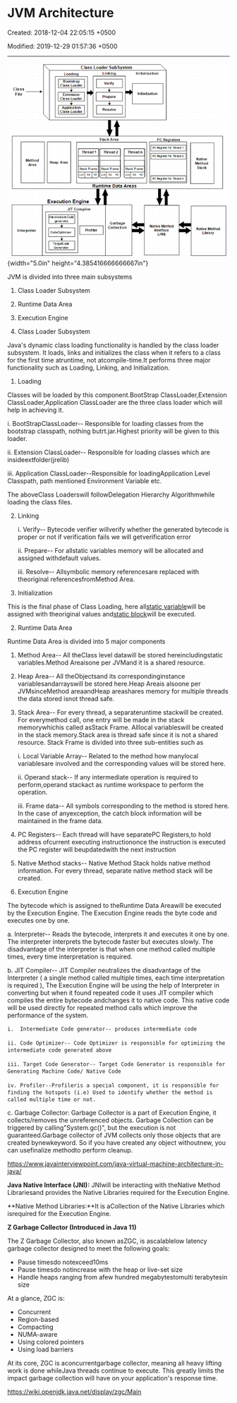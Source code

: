 # JVM Architecture

Created: 2018-12-04 22:05:15 +0500

Modified: 2019-12-29 01:57:36 +0500

---

![JVM Architecture Diagram](media/JVM-Architecture-image1.png){width="5.0in" height="4.385416666666667in"}



JVM is divided into three main subsystems

1.  Class Loader Subsystem

2.  Runtime Data Area

3.  Execution Engine



1.  Class Loader Subsystem

Java's dynamic class loading functionality is handled by the class loader subsystem. It loads, links and initializes the class when it refers to a class for the first time atruntime, not atcompile-time.It performs three major functionality such as Loading, Linking, and Initialization.

1.  Loading

Classes will be loaded by this component.BootStrap ClassLoader,Extension ClassLoader,Application ClassLoader are the three class loader which will help in achieving it.

i.  BootStrapClassLoader-- Responsible for loading classes from the bootstrap classpath, nothing butrt.jar.Highest priority will be given to this loader.

ii. Extension ClassLoader-- Responsible for loading classes which are insideextfolder(jrelib)

iii. Application ClassLoader--Responsible for loadingApplication Level Classpath, path mentioned Environment Variable etc.

The aboveClass Loaderswill followDelegation Hierarchy Algorithmwhile loading the class files.

2.  Linking

    i.  Verify-- Bytecode verifier willverify whether the generated bytecode is proper or not if verification fails we will getverification error

    ii. Prepare-- For allstatic variables memory will be allocated and assigned withdefault values.

    iii. Resolve-- Allsymbolic memory referencesare replaced with theoriginal referencesfromMethod Area.

3.  Initialization

This is the final phase of Class Loading, here all[static variable](https://www.javainterviewpoint.com/use-of-static-keyword-in-java/)will be assigned with theoriginal values and[static block](https://www.javainterviewpoint.com/java-static-import/)will be executed.



2.  Runtime Data Area

Runtime Data Area is divided into 5 major components

1.  Method Area-- All theClass level datawill be stored hereincludingstatic variables.Method Areaisone per JVMand it is a shared resource.

2.  Heap Area-- All theObjectsand its correspondinginstance variablesandarrayswill be stored here.Heap Areais alsoone per JVMsinceMethod areaandHeap areashares memory for multiple threads the data stored isnot thread safe.

3.  Stack Area-- For every thread, a separateruntime stackwill be created. For everymethod call, one entry will be made in the stack memorywhichis called asStack Frame. Alllocal variableswill be created in the stack memory.Stack area is thread safe since it is not a shared resource. Stack Frame is divided into three sub-entities such as

    i.  Local Variable Array-- Related to the method how manylocal variablesare involved and the corresponding values will be stored here.

    ii. Operand stack-- If any intermediate operation is required to perform,operand stackact as runtime workspace to perform the operation.

    iii. Frame data-- All symbols corresponding to the method is stored here. In the case of anyexception, the catch block information will be maintained in the frame data.

4.  PC Registers-- Each thread will have separatePC Registers,to hold address ofcurrent executing instructiononce the instruction is executed the PC register will beupdatedwith the next instruction

5.  Native Method stacks-- Native Method Stack holds native method information. For every thread, separate native method stack will be created.



3.  Execution Engine

The bytecode which is assigned to theRuntime Data Areawill be executed by the Execution Engine. The Execution Engine reads the byte code and executes one by one.

a.  Interpreter-- Reads the bytecode, interprets it and executes it one by one. The interpreter interprets the bytecode faster but executes slowly. The disadvantage of the interpreter is that when one method called multiple times, every time interpretation is required.

b.  JIT Compiler-- JIT Compiler neutralizes the disadvantage of the Interpreter ( a single method called multiple times, each time interpretation is required ), The Execution Engine will be using the help of Interpreter in converting but when it found repeated code it uses JIT compiler which compiles the entire bytecode andchanges it to native code. This native code will be used directly for repeated method calls which improve the performance of the system.

    i.  Intermediate Code generator-- produces intermediate code

    ii. Code Optimizer-- Code Optimizer is responsible for optimizing the intermediate code generated above

    iii. Target Code Generator-- Target Code Generator is responsible for Generating Machine Code/ Native Code

    iv. Profiler--Profileris a special component, it is responsible for finding the hotspots (i.e) Used to identify whether the method is called multiple time or not.

c.  Garbage Collector: Garbage Collector is a part of Execution Engine, it collects/removes the unreferenced objects. Garbage Collection can be triggered by calling"System.gc()", but the execution is not guaranteed.Garbage collector of JVM collects only those objects that are created bynewkeyword. So if you have created any object withoutnew, you can usefinalize methodto perform cleanup.



<https://www.javainterviewpoint.com/java-virtual-machine-architecture-in-java/>



**Java Native Interface (JNI):** JNIwill be interacting with theNative Method Librariesand provides the Native Libraries required for the Execution Engine.



**Native Method Libraries:**It is aCollection of the Native Libraries which isrequired for the Execution Engine.



**Z Garbage Collector (Introduced in Java 11)**

The Z Garbage Collector, also known asZGC, is ascalablelow latency garbage collector designed to meet the following goals:
-   Pause timesdo notexceed10ms
-   Pause timesdo notincrease with the heap or live-set size
-   Handle heaps ranging from afew hundred megabytestomulti terabytesin size



At a glance, ZGC is:
-   Concurrent
-   Region-based
-   Compacting
-   NUMA-aware
-   Using colored pointers
-   Using load barriers



At its core, ZGC is aconcurrentgarbage collector, meaning all heavy lifting work is done whileJava threads continue to execute. This greatly limits the impact garbage collection will have on your application's response time.



<https://wiki.openjdk.java.net/display/zgc/Main>

